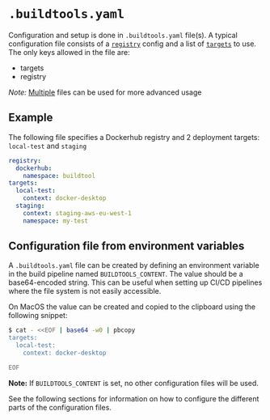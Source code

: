 # `.buildtools.yaml`
Configuration and setup is done in `.buildtools.yaml` file(s).
A typical configuration file consists of a [`registry`](registry.md) config
and a list of [`targets`](targets.md) to use.
The only keys allowed in the file are:

- targets
- registry

*Note:* [Multiple](files.md) files can be used for more advanced usage

## Example
The following file specifies a Dockerhub registry and 2 deployment targets: `local-test` and `staging`
```yaml
registry:
  dockerhub:
    namespace: buildtool
targets:
  local-test:
    context: docker-desktop
  staging:
    context: staging-aws-eu-west-1
    namespace: my-test
```


## Configuration file from environment variables
A `.buildtools.yaml` file can be created by defining an environment variable in the build pipeline named `BUILDTOOLS_CONTENT`.
The value should be a base64-encoded string. This can be useful when setting up CI/CD pipelines where the file system is not
easily accessible.

On MacOS the value can be created and copied to the clipboard using the following snippet:

```sh
$ cat - <<EOF | base64 -w0 | pbcopy
targets:
  local-test:
    context: docker-desktop

EOF
```

**Note:** If `BUILDTOOLS_CONTENT` is set, no other configuration files will be used.

See the following sections for information on how to configure the different parts of the configuration files.
